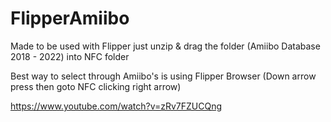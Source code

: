 # FlipperAmiibo
Made to be used with Flipper just unzip & drag the folder (Amiibo Database 2018 - 2022) into NFC folder

Best way to select through Amiibo's is using Flipper Browser (Down arrow press then goto NFC clicking right arrow)  

https://www.youtube.com/watch?v=zRv7FZUCQng
